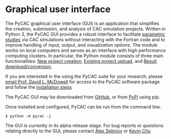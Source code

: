 # Graphical user interface

The PyCAC graphical user interface (GUI) is an application that simplifies the creation, submission, and analysis of CAC simulation projects. 
Written in Python 3, the PyCAC GUI provides a robust interface to facilitate [parametric studies](parameterization.md) via CAC simulations without interacting with the Fortran code and to improve handling of input, output, and visualization options. The module works on local computers and serves as an interface with high performance computing clusters. In particular, the Python module consists of three main functionalities: [New project creation](create.md), [Existing project upload](upload.md), and [Result download/conversion](download.md). 

If you are interested in the using the PyCAC suite for your research, please [email Prof. David L. McDowell](mailto:david.mcdowell@me.gatech.edu) for access to the PyCAC software package and follow the [installation steps](installation.md)

The PyCAC GUI may be downloaded from [GitHub](https://github.com/GT-McDowell-Lab/PyCAC), or from [PyPi](https://pypi.org/project/pycac/) using pip. 

Once installed and configured, PyCAC can be run from the command line.
```
$ python -m pycac -j
```
The GUI is currently in its alpha release stage. For bug reports or questions relating directly to the GUI, please contact [Alex Selimov](mailto:aselimov3@gatech.edu) or [Kevin Chu](mailto:kchu41@gatech.edu)